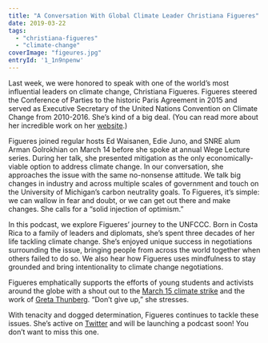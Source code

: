 ```yaml
---
title: "A Conversation With Global Climate Leader Christiana Figueres"
date: 2019-03-22
tags: 
  - "christiana-figueres"
  - "climate-change"
coverImage: "figeures.jpg"
entryId: '1_1n9npenw'
---
```


Last week, we were honored to speak with one of the world’s most influential leaders on climate change, Christiana Figueres. Figueres steered the Conference of Parties to the historic Paris Agreement in 2015 and served as Executive Secretary of the United Nations Convention on Climate Change from 2010-2016. She’s kind of a big deal. (You can read more about her incredible work on her [website](https://christianafigueres.com/#/).)

<!--more-->

Figueres joined regular hosts Ed Waisanen, Edie Juno, and SNRE alum Arman Golrokhian on March 14 before she spoke at annual Wege Lecture series. During her talk, she presented mitigation as the only economically-viable option to address climate change. In our conversation, she approaches the issue with the same no-nonsense attitude. We talk big changes in industry and across multiple scales of government and touch on the University of Michigan’s carbon neutrality goals. To Figueres, it’s simple: we can wallow in fear and doubt, or we can get out there and make changes. She calls for a “solid injection of optimism.”

In this podcast, we explore Figueres’ journey to the UNFCCC. Born in Costa Rica to a family of leaders and diplomats, she’s spent three decades of her life tackling climate change. She’s enjoyed unique success in negotiations surrounding the issue, bringing people from across the world together when others failed to do so. We also hear how Figueres uses mindfulness to stay grounded and bring intentionality to climate change negotiations.

Figueres emphatically supports the efforts of young students and activists around the globe with a shout out to the [March 15 climate strike](https://www.youthclimatestrikeus.org) and the work of [Greta Thunberg](https://www.ted.com/speakers/greta_thunberg). “Don’t give up,” she stresses.

With tenacity and dogged determination, Figueres continues to tackle these issues. She’s active on [Twitter](https://twitter.com/CFigueres) and will be launching a podcast soon! You don’t want to miss this one.
